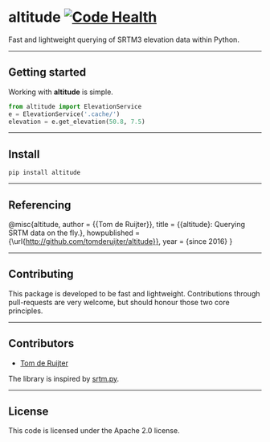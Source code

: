 altitude [![Code Health](https://landscape.io/github/tomderuijter/altitude/master/landscape.svg?style=flat)](https://landscape.io/github/tomderuijter/altitude/master)
========
Fast and lightweight querying of SRTM3 elevation data within Python.

---

## Getting started
Working with **altitude** is simple.
```python
from altitude import ElevationService
e = ElevationService('.cache/')
elevation = e.get_elevation(50.8, 7.5)
```

---

## Install
```
pip install altitude
```

---

## Referencing

@misc{altitude,
  author = {{Tom de Ruijter}},
  title = {{altitude}: Querying SRTM data on the fly.},
  howpublished = {\url{http://github.com/tomderuijter/altitude}},
  year = {since 2016}
}

---

## Contributing
This package is developed to be fast and lightweight. Contributions through pull-requests are very welcome, but should honour those two core principles.

---

## Contributors
- [Tom de Ruijter](https://github.com/tomderuijter/)

The library is inspired by [srtm.py](https://github.com/tkrajina/srtm.py/).

---

## License
This code is licensed under the Apache 2.0 license.
